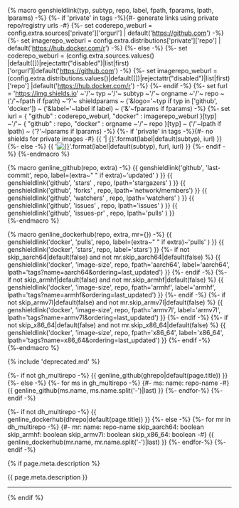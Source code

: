{% macro genshieldlink(typ, subtyp, repo, label, fpath, fparams, lpath, lparams) -%}
{%-  if 'private' in tags -%}{#- generate links using private repo/registry urls -#}
{%-    set coderepo_weburl  = config.extra.sources['private']['orgurl']     | default('https://github.com')       -%}
{%-    set imagerepo_weburl = config.extra.distributions['private']['repo'] | default('https://hub.docker.com/r') -%}
{%-  else  -%}
{%-    set coderepo_weburl  = (config.extra.sources.values()      |default([])|rejectattr("disabled")|list|first)['orgurl']|default('https://github.com')       -%}
{%-    set imagerepo_weburl = (config.extra.distributions.values()|default([])|rejectattr("disabled")|list|first)['repo']  |default('https://hub.docker.com/r') -%}
{%-  endif -%}
{%-  set furl = 'https://img.shields.io'
        ~'/'~ typ ~'/'~ subtyp
        ~'/'~ orgname ~'/'~ repo
        ~ ('/'~fpath if fpath)
        ~'?'~ shieldparams
        ~ ('&logo='~typ if typ in ['github', 'docker'])
        ~ ('&label='~label if label)
        ~ ('&'~fparams if fparams) -%}
{%-  set iurl = {
            "github" : coderepo_weburl,
            "docker" : imagerepo_weburl
          }[typ]
        ~'/'~ {
            "github" : repo,
            "docker" : orgname ~'/'~ repo
          }[typ]
        ~ ('/'~lpath if lpath)
        ~ ('?'~lparams if lparams) -%}
{%-  if 'private' in tags -%}{#- no shields for private images -#}
        {{ '| [{}]({})'.format(label|default(subtyp), iurl) }}
{%-  else  -%}
        {{ '[![{}]({})]({})'.format(label|default(subtyp), furl, iurl) }}
{%-  endif -%}
{%-endmacro %}

{% macro genline_github(repo, extra) -%}
{{      genshieldlink('github', 'last-commit', repo, label=(extra~" " if extra)~'updated' ) }}
{{      genshieldlink('github', 'stars'      , repo, lpath='stargazers'     ) }}
{{      genshieldlink('github', 'forks'      , repo, lpath='network/members') }}
{{      genshieldlink('github', 'watchers'   , repo, lpath='watchers'       ) }}
{{      genshieldlink('github', 'issues'     , repo, lpath='issues'         ) }}
{{      genshieldlink('github', 'issues-pr'  , repo, lpath='pulls'          ) }}
<br/>
{%-endmacro %}

{% macro genline_dockerhub(repo, extra, mr={}) -%}
{{    genshieldlink('docker', 'pulls', repo, label=(extra~" " if extra)~'pulls' ) }}
{{    genshieldlink('docker', 'stars', repo, label='stars') }}
{%-   if not skip_aarch64|default(false) and not mr.skip_aarch64|default(false) %}
{{      genshieldlink('docker', 'image-size', repo, fpath='aarch64', label='aarch64', lpath='tags?name=aarch64&ordering=last_updated') }}
{%-   endif -%}
{%-   if not skip_armhf|default(false) and not mr.skip_armhf|default(false) %}
{{      genshieldlink('docker', 'image-size', repo, fpath='armhf',   label='armhf',   lpath='tags?name=armhf&ordering=last_updated')   }}
{%-   endif -%}
{%-   if not skip_armv7l|default(false) and not mr.skip_armv7l|default(false) %}
{{      genshieldlink('docker', 'image-size', repo, fpath='armv7l',  label='armv7l',  lpath='tags?name=armv7l&ordering=last_updated')  }}
{%-   endif -%}
{%-   if not skip_x86_64|default(false) and not mr.skip_x86_64|default(false) %}
{{      genshieldlink('docker', 'image-size', repo, fpath='x86_64',  label='x86_64',  lpath='tags?name=x86_64&ordering=last_updated')  }}
{%-   endif -%}
<br/>
{%-endmacro %}

{% include 'deprecated.md' %}
<!--
[:material-github:][151]
[:fontawesome-brands-docker:][155]
-->
{%- if not gh_multirepo -%}
{{    genline_github(ghrepo|default(page.title)) }}
{%- else -%}
{%-   for ms in gh_multirepo -%}
{#-     ms:
          name: repo-name       -#}
{{      genline_github(ms.name, ms.name.split('-')|last) }}
{%-   endfor-%}
{%- endif -%}

{%- if not dh_multirepo -%}
{{    genline_dockerhub(dhrepo|default(page.title)) }}
{%- else -%}
{%-   for mr in dh_multirepo -%}
{#-     mr:
          name: repo-name
          skip_aarch64: boolean
          skip_armhf: boolean
          skip_armv7l: boolean
          skip_x86_64: boolean  -#}
{{      genline_dockerhub(mr.name, mr.name.split('-')|last) }}
{%-   endfor-%}
{%- endif -%}

{% if page.meta.description %}

{{ page.meta.description }}

---
{% endif %}

